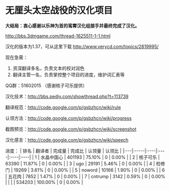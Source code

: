 # 无厘头太空战役的汉化项目 #

**大结局：衷心感谢以乐神为首的鸾霄汉化组接手并最终完成了汉化。**

http://bbs.3dmgame.com/thread-1625511-1-1.html


汉化的版本为1.37，可从这里下载 http://www.verycd.com/topics/2819995/

现在急需：
  1. 资深翻译多名，负责文本的校对润色
  1. 翻译主管一名，负责掌控整个项目的进度，维护词汇表等

QQ群：51602015 （感谢核子可乐提供）

汉化技术：http://bbs.pediy.com/showthread.php?t=113739

翻译规范：http://code.google.com/p/gsbzhcn/wiki/rule

认领方法：http://code.google.com/p/gsbzhcn/wiki/progress

截图预览：http://code.google.com/p/gsbzhcn/wiki/screenshot

汉化感言：http://code.google.com/p/gsbzhcn/wiki/speech

进度：
|	排名	|	 翻译者	|	完成量	|	完成比	|	认领量	|	认领比	|
|:---|:-----|:----|:----|:----|:----|
|	1	 |	水晶中国心	|	401193	|	75.10%	|	0	  |	0.00%	|
|	2	 |	核子可乐	|	63390	|	11.87%	|	0	  |	0.00%	|
|	3	 |	ugo	 |	29191	|	5.46%	|	0	  |	0.00%	|
|	4	 |	检修门	 |	19269	|	3.61%	|	0	  |	0.00%	|
|	5	 |	noword	|	10166	|	1.90%	|	0	  |	0.00%	|
|	6	 |	五花肉	 |	7852	|	1.47%	|	0	  |	0.00%	|
|	7	 |	cntrump	|	3142	|	0.59%	|	0	  |	0.00%	|
|		  |		    |	534203	|	100.00%	|	0	  |	0.00%	|